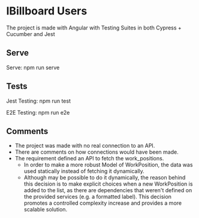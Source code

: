 # IBillboard Users

The project is made with Angular with Testing Suites in both Cypress + Cucumber and Jest

## Serve

Serve: npm run serve

## Tests

Jest Testing: npm run test

E2E Testing: npm run e2e

## Comments

* The project was made with no real connection to an API. 
* There are comments on how connections would have been made.
* The requirement defined an API to fetch the work_positions. 
  * In order to make a more robust Model of WorkPosition, the data was used statically instead of fetching it dynamically.
  * Although may be possible to do it dynamically, the reason behind this decision is to make explicit choices when a new WorkPosition is added to the list, as there are dependencies that weren't defined on the provided services (e.g. a formatted label). This decision promotes a controlled complexity increase and provides a more scalable solution. 
